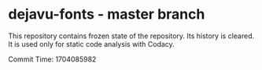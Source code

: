 # dejavu-fonts - master branch

This repository contains frozen state of the repository.
Its history is cleared. It is used only for static code
analysis with Codacy.

Commit Time: 1704085982